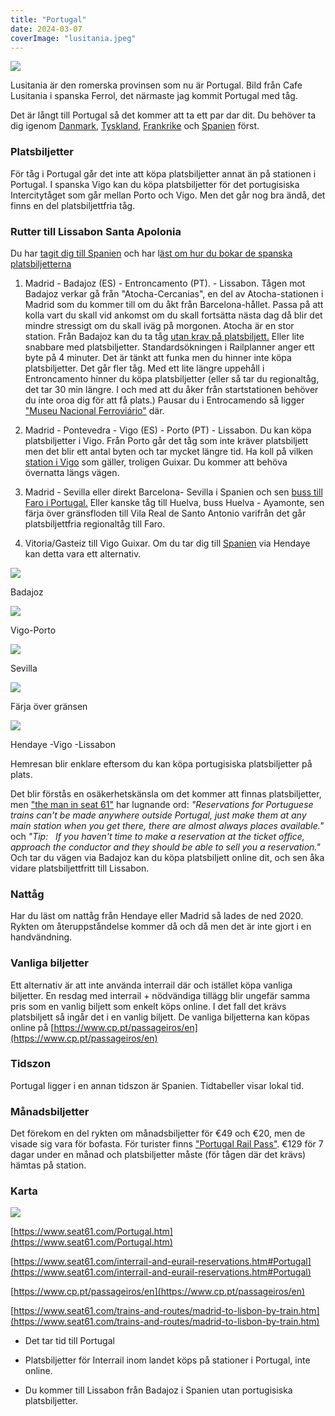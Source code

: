 ```yaml
---
title: "Portugal"
date: 2024-03-07
coverImage: "lusitania.jpeg"
---
```


![](images/portugal_11.jpeg?w=1024)

<figcaption>

Lusitania är den romerska provinsen som nu är Portugal. Bild från Cafe Lusitania i spanska Ferrol, det närmaste jag kommit Portugal med tåg.

</figcaption>

Det är långt till Portugal så det kommer att ta ett par dar dit. Du behöver ta dig igenom [Danmark](https://www.trainfo.eu/danmark/), [Tyskland](https://www.trainfo.eu/tyskland/), [Frankrike](https://www.trainfo.eu/frankrike/) och [Spanien](https://www.trainfo.eu/spanien/) först.

### Platsbiljetter

För tåg i Portugal går det inte att köpa platsbiljetter annat än på stationen i Portugal. I spanska Vigo kan du köpa platsbiljetter för det portugisiska Intercitytåget som går mellan Porto och Vigo. Men det går nog bra ändå, det finns en del platsbiljettfria tåg.

### Rutter till Lissabon Santa Apolonia 

Du har [tagit dig till Spanien](https://www.trainfo.eu/spanien-resa/) och har l[äst om hur du bokar de spanska platsbiljetterna](https://www.trainfo.eu/spanien/)

1. Madrid - Badajoz (ES) - Entroncamento (PT). - Lissabon. Tågen mot Badajoz verkar gå från "Atocha-Cercanias", en del av Atocha-stationen i Madrid som du kommer till om du åkt från Barcelona-hållet. Passa på att kolla vart du skall vid ankomst om du skall fortsätta nästa dag då blir det mindre stressigt om du skall iväg på morgonen. Atocha är en stor station. Från Badajoz kan du ta tåg [utan krav på platsbiljett.](https://www.trainfo.eu/platsbiljettskrav-eller-inte/) Eller lite snabbare med platsbiljetter. Standardsökningen i Railplanner anger ett byte på 4 minuter. Det är tänkt att funka men du hinner inte köpa platsbiljetter. Det går fler tåg. Med ett lite längre uppehåll i Entroncamento hinner du köpa platsbiljetter (eller så tar du regionaltåg, det tar 30 min längre. I och med att du åker från startstationen behöver du inte oroa dig för att få plats.) Pausar du i Entrocamendo så ligger ["Museu Nacional Ferroviário"](https://www.fmnf.pt/en) där.

2. Madrid - Pontevedra - Vigo (ES) - Porto (PT) - Lissabon. Du kan köpa platsbiljetter i Vigo. Från Porto går det tåg som inte kräver platsbiljett men det blir ett antal byten och tar mycket längre tid. Ha koll på vilken [station i Vigo](https://www.seat61.com/stations/vigo.htm) som gäller, troligen Guixar. Du kommer att behöva övernatta längs vägen.

3. Madrid - Sevilla eller direkt Barcelona- Sevilla i Spanien och sen [buss till Faro i Portugal.](https://www.rome2rio.com/map/Seville/Faro) Eller kanske tåg till Huelva, buss Huelva - Ayamonte, sen färja över gränsfloden till Vila Real de Santo Antonio varifrån det går platsbiljettfria regionaltåg till Faro.

4. Vitoria/Gasteiz till Vigo Guixar. Om du tar dig till [Spanien](https://www.trainfo.eu/spanien/) via Hendaye kan detta vara ett alternativ.

![](images/portugal_3.jpeg?w=1024)

<figcaption>

Badajoz

</figcaption>

![](images/portugal_9.jpeg?w=1024)

<figcaption>

Vigo-Porto

</figcaption>

![](images/portugal_1.jpeg?w=1024)

<figcaption>

Sevilla

</figcaption>

![](images/portugal_5.jpg?w=552)

<figcaption>

Färja över gränsen

</figcaption>

![](images/portugal_6.jpeg?w=1022)

<figcaption>

Hendaye -Vigo -Lissabon

</figcaption>

Hemresan blir enklare eftersom du kan köpa portugisiska platsbiljetter på plats.

Det blir förstås en osäkerhetskänsla om det kommer att finnas platsbiljetter, men ["the man in seat 61"](https://www.seat61.com/interrail-and-eurail-reservations.htm#Portugal) har lugnande ord: _"Reservations for Portuguese trains can't be made anywhere outside Portugal, just make them at any main station when you get there, there are almost always places available."_ och _"Tip:   If you haven't time to make a reservation at the ticket office, approach the conductor and they should be able to sell you a reservation."_ Och tar du vägen via Badajoz kan du köpa platsbiljett online dit, och sen åka vidare platsbiljettfritt till Lissabon.

### Nattåg

Har du läst om nattåg från Hendaye eller Madrid så lades de ned 2020. Rykten om återuppståndelse kommer då och då men det är inte gjort i en handvändning.

### Vanliga biljetter

Ett alternativ är att inte använda interrail där och istället köpa vanliga biljetter. En resdag med interrail + nödvändiga tillägg blir ungefär samma pris som en vanlig biljett som enkelt köps online. I det fall det krävs platsbiljett så ingår det i en vanlig biljett. De vanliga biljetterna kan köpas online på [https://www.cp.pt/passageiros/en](https://www.cp.pt/passageiros/en)

### Tidszon

Portugal ligger i en annan tidszon är Spanien. Tidtabeller visar lokal tid.

### Månadsbiljetter

Det förekom en del rykten om månadsbiljetter för €49 och €20, men de visade sig vara för bofasta. För turister finns ["Portugal Rail Pass"](https://www.cp.pt/passageiros/en/how-to-travel/For-leisure/pt-railpass). €129 för 7 dagar under en månad och platsbiljetter måste (för tågen där det krävs) hämtas på station.

### Karta

![](images/portugal_4.png?w=395)

[https://www.seat61.com/Portugal.htm](https://www.seat61.com/Portugal.htm)

[https://www.seat61.com/interrail-and-eurail-reservations.htm#Portugal](https://www.seat61.com/interrail-and-eurail-reservations.htm#Portugal)

[https://www.cp.pt/passageiros/en](https://www.cp.pt/passageiros/en)

[https://www.seat61.com/trains-and-routes/madrid-to-lisbon-by-train.htm](https://www.seat61.com/trains-and-routes/madrid-to-lisbon-by-train.htm)

- Det tar tid till Portugal

- Platsbiljetter för Interrail inom landet köps på stationer i Portugal, inte online.

- Du kommer till Lissabon från Badajoz i Spanien utan portugisiska platsbiljetter.

